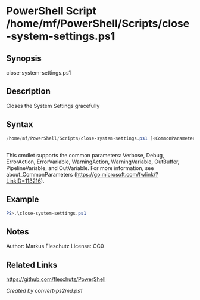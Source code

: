# PowerShell Script /home/mf/PowerShell/Scripts/close-system-settings.ps1

## Synopsis
close-system-settings.ps1

## Description
Closes the System Settings gracefully

## Syntax
```powershell
/home/mf/PowerShell/Scripts/close-system-settings.ps1 [<CommonParameters>]
```
## <CommonParameters>
This cmdlet supports the common parameters: Verbose, Debug, ErrorAction, ErrorVariable, WarningAction, WarningVariable, OutBuffer, PipelineVariable, and OutVariable. For more information, see about_CommonParameters (https://go.microsoft.com/fwlink/?LinkID=113216).

## Example
```powershell
PS>.\close-system-settings.ps1
```


## Notes
Author:  Markus Fleschutz
License: CC0

## Related Links
https://github.com/fleschutz/PowerShell

*Created by convert-ps2md.ps1*
